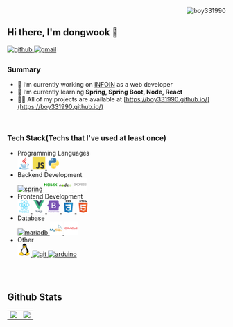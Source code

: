 
<p align="right">
    <img src="https://komarev.com/ghpvc/?username=boy331990&label=Profile%20views&color=0e75b6&style=flat" alt="boy331990" /> 
</p>

## Hi there, I'm dongwook 👋

<a href="https://github.com/boy331990" target="_blank">
    <img src=https://img.shields.io/badge/github-%2324292e.svg?&style=for-the-badge&logo=github&logoColor=white alt=github style="margin-bottom: 5px;" />
</a>
<a href="mailto:boy331990@gmail.com">
    <img src="https://img.shields.io/badge/Gmail-d14836?style=for-the-badge&logo=Gmail&logoColor=white&link=boy331990@gmail.com" alt=gmail style="margin-bottom: 5px;"/>
</a>

<br/>

### Summary
- 🔭 I’m currently working on [INFOIN](http://in4in.com/) as a web developer
- 🌱 I’m currently learning **Spring, Spring Boot, Node, React**
- 👨‍💻 All of my projects are available at [https://boy331990.github.io/](https://boy331990.github.io/)

<br/>

### Tech Stack(Techs that I've used at least once)
<p align="left">
    <ul>
        <li>Programming Languages</li>
        <a href="https://www.java.com" target="_blank" rel="noreferrer">
            <img
            src="https://raw.githubusercontent.com/devicons/devicon/master/icons/java/java-original.svg"
            alt="java" width="30" height="30" />
        </a>
        <a href="https://developer.mozilla.org/en-US/docs/Web/JavaScript" target="_blank" rel="noreferrer"> 
            <img
            src="https://raw.githubusercontent.com/devicons/devicon/master/icons/javascript/javascript-original.svg"
            alt="javascript" width="30" height="30" />
        </a>
        <a href="https://www.python.org" target="_blank" rel="noreferrer"> 
            <img 
            src="https://raw.githubusercontent.com/devicons/devicon/master/icons/python/python-original.svg" 
            alt="python" width="30" height="30"/>
        </a>
        <br/>
        <li>Backend Development</li>
        <a href="https://spring.io/" target="_blank" rel="noreferrer"> <img
            src="https://www.vectorlogo.zone/logos/springio/springio-icon.svg"
            alt="spring" width="30" height="30" />
        </a>
        <a href="https://www.nginx.com" target="_blank" rel="noreferrer">
            <img
            src="https://raw.githubusercontent.com/devicons/devicon/master/icons/nginx/nginx-original.svg"
            alt="nginx" width="30" height="30" />
        </a>
        <a href="https://nodejs.org" target="_blank" rel="noreferrer"> <img
            src="https://raw.githubusercontent.com/devicons/devicon/master/icons/nodejs/nodejs-original-wordmark.svg"
            alt="nodejs" width="30" height="30" />
        </a>
        <a href="https://expressjs.com" target="_blank" rel="noreferrer">
            <img 
            src="https://raw.githubusercontent.com/devicons/devicon/master/icons/express/express-original-wordmark.svg" 
            alt="express" width="30" height="30"/>
        </a>
        <br/>
        <li>Frontend Development</li>
        <a href="https://reactjs.org/" target="_blank" rel="noreferrer">
            <img
            src="https://raw.githubusercontent.com/devicons/devicon/master/icons/react/react-original-wordmark.svg"
            alt="react" width="30" height="30" />
        </a> 
        <a href="https://vuejs.org/" target="_blank" rel="noreferrer"> <img
            src="https://raw.githubusercontent.com/devicons/devicon/master/icons/vuejs/vuejs-original-wordmark.svg"
            alt="vuejs" width="30" height="30" />
        </a>
        <a href="https://getbootstrap.com" target="_blank" rel="noreferrer">
            <img
            src="https://raw.githubusercontent.com/devicons/devicon/master/icons/bootstrap/bootstrap-plain-wordmark.svg"
            alt="bootstrap" width="30" height="30" />
        </a> 
        <a href="https://www.w3schools.com/css/" target="_blank"
            rel="noreferrer"> <img
            src="https://raw.githubusercontent.com/devicons/devicon/master/icons/css3/css3-original-wordmark.svg"
            alt="css3" width="30" height="30" />
        </a> 
        <a href="https://www.w3.org/html/" target="_blank" rel="noreferrer">
            <img
            src="https://raw.githubusercontent.com/devicons/devicon/master/icons/html5/html5-original-wordmark.svg"
            alt="html5" width="30" height="30" />
        </a> 
        <br/>
        <li>Database</li>
        <a href="https://mariadb.org/" target="_blank" rel="noreferrer">
            <img src="https://www.vectorlogo.zone/logos/mariadb/mariadb-icon.svg"
            alt="mariadb" width="30" height="30" />
        </a> 
        <a href="https://www.mysql.com/" target="_blank" rel="noreferrer">
            <img
            src="https://raw.githubusercontent.com/devicons/devicon/master/icons/mysql/mysql-original-wordmark.svg"
            alt="mysql" width="30" height="30" />
        </a> 
        <a href="https://www.oracle.com/" target="_blank" rel="noreferrer">
            <img
            src="https://raw.githubusercontent.com/devicons/devicon/master/icons/oracle/oracle-original.svg"
            alt="oracle" width="30" height="30" />
        </a>
        <br/>
        <li>Other</li>
        <a href="https://www.linux.org/" target="_blank" rel="noreferrer">
            <img
            src="https://raw.githubusercontent.com/devicons/devicon/master/icons/linux/linux-original.svg"
            alt="linux" width="30" height="30" />
        </a>
        <a href="https://git-scm.com/" target="_blank" rel="noreferrer">
            <img src="https://www.vectorlogo.zone/logos/git-scm/git-scm-icon.svg"
            alt="git" width="30" height="30" />
        </a>
        <a href="https://www.arduino.cc/" target="_blank" rel="noreferrer">
            <img src="https://cdn.worldvectorlogo.com/logos/arduino-1.svg"
            alt="arduino" width="30" height="30" />
        </a> 
    </ul>
</p>

<br/><br/>

## Github Stats
<table><tr><td valign="top" width="50%">
    
<img src="https://github-readme-stats.vercel.app/api?username=boy331990&show_icons=true&count_private=true&hide_border=true" align="left" style="width: 100%" />

</td><td valign="top" width="50%">

<img src="https://github-readme-stats.vercel.app/api/top-langs?username=boy331990&show_icons=true&hide_border=true&layout=compact" align="left" style="width: 100%" />

</td></tr></table>

<br/>

<!--
**boy331990/boy331990** is a ✨ _special_ ✨ repository because its `README.md` (this file) appears on your GitHub profile.
Here are some ideas to get you started:
- 🔭 I’m currently working on ...
- 🌱 I’m currently learning ...
- 👯 I’m looking to collaborate on ...
- 🤔 I’m looking for help with ...
- 💬 Ask me about ...
- 📫 How to reach me: ...
- 😄 Pronouns: ...
- ⚡ Fun fact: ...
- ...
-->
